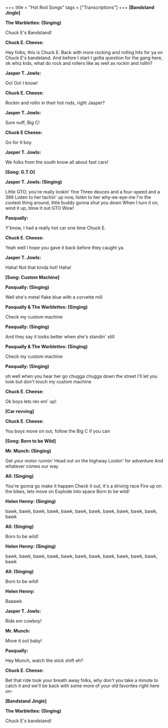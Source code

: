 +++
title = "Hot Rod Songs"
tags = ["Transcriptions"]
+++
**[Bandstand Jingle]**


**The Warblettes: (Singing)**

Chuck E's Bandstand!

**Chuck E. Cheese:**

Hey folks, this is Chuck E. Back with more rocking and rolling hits for ya on Chuck E's bandstand. And before I start I gotta question for the gang here, ok whiz kids, what do rock and rollers like as well as rockin and rollin?

**Jasper T. Jowls:**

Oo! Oo! I know!

**Chuck E. Cheese:**

Rockin and rollin in their hot rods, right Jasper?

**Jasper T. Jowls:**

Sure nuff, Big C!

**Chuck E Cheese:**

Go for it boy.

**Jasper T. Jowls:**

We folks from the south know all about fast cars!

**[Song: G.T.O]**


**Jasper T. Jowls: (Singing)**

Little GTO, you're really lookin' fine
Three deuces and a four-speed and a 389
Listen to her tachin' up now, listen to her why-ee-eye-ine
I'm the coolest thing around, little buddy gonna shut you down
When I turn it on, wind it up, blow it out GTO
Wow!

**Pasqually:**

Y'know, I had a really hot car one time Chuck E.

**Chuck E. Cheese:**

Yeah well I hope you gave it back before they caught ya.

**Jasper T. Jowls:**

Haha! Not that kinda hot! Haha!

**[Song: Custom Machine]**


**Pasqually: (Singing)**

Well she's metal flake blue with a corvette mill

**Pasqually & The Warblettes: (Singing)**

Check my custom machine

**Pasqually: (Singing)**

And they say it looks better when she's standin' still

**Pasqually & The Warblettes: (Singing)**

Check my custom machine

**Pasqually: (Singing)**

oh well when you hear her go chugga chugga down the street 
I'll let you look but don't touch my custom machine

**Chuck E. Cheese:**

Ok boys lets rev em' up!

**[Car revving]**


**Chuck E. Cheese:**

You boys move on out, follow the Big C if you can

**[Song: Born to be Wild]**


**Mr. Munch: (Singing)**

Get your motor runnin'
Head out on the highway
Lookin' for adventure
And whatever comes our way

**All: (Singing)**

You're gonna go make it happen
Check it out, it's a driving race
Fire up on the bikes, lets move on
Explode into space
Born to be wild!

**Helen Henny: (Singing)**

bawk, bawk, bawk, bawk, bawk, bawk, bawk, bawk, bawk, bawk, bawk, bawk

**All: (Singing)**

Born to be wild!

**Helen Henny: (Singing)**

bawk, bawk, bawk, bawk, bawk, bawk, bawk, bawk, bawk, bawk, bawk, bawk

**All: (Singing)**

Born to be wild!

**Helen Henny:**

Baaawk

**Jasper T. Jowls:**

Ride em cowboy!

**Mr. Munch:**

Move it out baby!

**Pasqually:**

Hey Munch, watch the stick shift eh?

**Chuck E. Cheese:**

Bet that ride took your breath away folks, why don't you take a minute to catch it and we'll be back with some more of your old favorites right here on- 

**[Bandstand Jingle]**


**The Warblettes: (Singing)**

Chuck E's bandstand!
